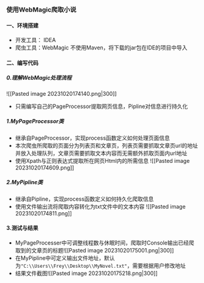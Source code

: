 ### 使用WebMagic爬取小说

#### 一、环境搭建
* 开发工具： IDEA
* 爬虫工具：WebMagic 不使用Maven，将下载的jar包在IDE的项目中导入

#### 二、编写代码
##### 0.理解WebMagic处理流程
![[Pasted image 20231020174140.png|300]]
* 只需编写自己的PageProcessor提取网页信息，Pipline对信息进行持久化

##### 1.MyPageProcessor类
* 继承自PageProcessor，实现process函数定义如何处理页面信息
* 本次爬虫所爬取的页面分为列表页和文章页，列表页需要抓取文章页url的地址并放入处理队列，文章页需要抓取文本内容而无需额外抓取页面内url地址
* 使用Xpath与正则表达式提取所在网页Html内的所需信息
![[Pasted image 20231020174609.png]]

##### 2.MyPipline类
* 继承自Pipline，实现process函数定义如何持久化爬取信息
* 使用文件输出流将爬取内容转化为txt文件中的文本内容
![[Pasted image 20231020174811.png]]


#### 3.测试与结果
* MyPageProcesser中可调整线程数与休眠时间，爬取时Console输出已经爬取到的文章页的标题![[Pasted image 20231020175001.png|300]]
* 在MyPipline中可定义输出文件地址，默认为`"C:\\Users\\Frey\\Desktop\\MyNovel.txt"`，需要根据用户修改地址
* 结果文件截图![[Pasted image 20231020175218.png|300]]